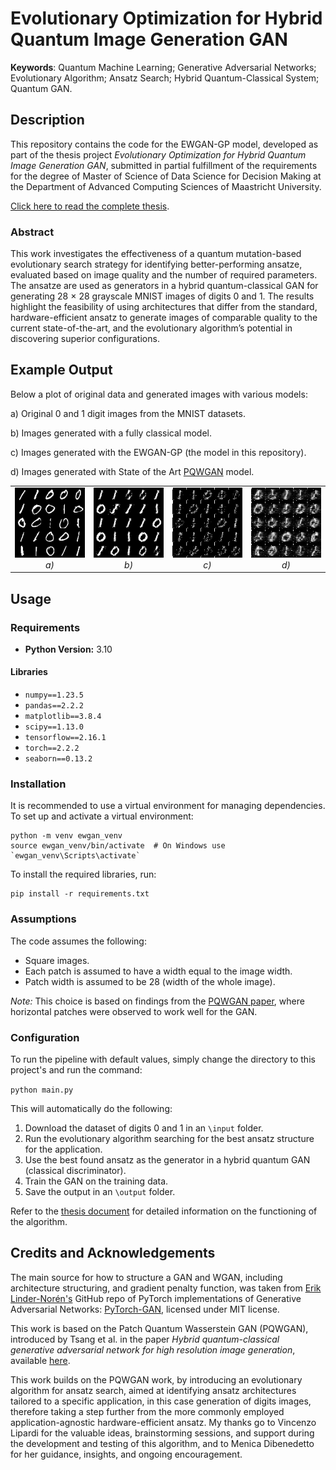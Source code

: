 # Evolutionary Optimization for Hybrid Quantum Image Generation GAN

**Keywords**: Quantum Machine Learning; Generative Adversarial Networks; Evolutionary Algorithm; Ansatz Search; 
Hybrid Quantum-Classical System; Quantum GAN.

## Description
This repository contains the code for the EWGAN-GP model, developed as part of the thesis project _Evolutionary Optimization for Hybrid Quantum Image Generation
GAN_, submitted in partial fulfillment of the requirements for the degree of Master of Science of Data Science for
Decision Making at the Department of Advanced Computing Sciences of Maastricht University.

<a href="https://biancamass.github.io/MasterThesis/massaccibianca_master_thesis.pdf" target="_blank"> Click here to read the complete thesis</a>.


### Abstract
This work investigates the effectiveness of a quantum mutation-based evolutionary search  strategy for identifying
better-performing ansatze, evaluated based on image quality and the number of required parameters.
The ansatze are used as generators in a hybrid quantum-classical GAN for generating 28 × 28 grayscale MNIST images of 
digits 0 and 1. The results highlight the feasibility of using architectures that differ from the standard, 
hardware-efficient ansatz to generate images of comparable quality to the current state-of-the-art, and the 
evolutionary algorithm’s potential in discovering superior configurations.

## Example Output

Below a plot of original data and generated images with various models:

a) Original 0 and 1 digit images from the MNIST datasets.

b) Images generated with a fully classical model.

c) Images generated with the EWGAN-GP (the model in this repository).

d) Images generated with State of the Art [PQWGAN](https://www.researchgate.net/publication/366528143_Hybrid_Quantum-Classical_Generative_Adversarial_Network_for_High_Resolution_Image_Generation) model.


<table>
  <tr>
    <td style="text-align:center;">
      <img src="images/REAL_FID.png" width="200"><br>
      <em>a)</em>
    </td>
    <td style="text-align:center;">
      <img src="images/Classic_FID.png" width="200"><br>
      <em>b)</em>
    </td>
    <td style="text-align:center;">
      <img src="images/F_04_L3_FID.png" width="200"><br>
      <em>c)</em>
    </td>
    <td style="text-align:center;">
      <img src="images/PQWGAN_FID.png" width="200"><br>
      <em>d)</em>
    </td>
  </tr>
</table>


## Usage

### Requirements

- **Python Version:** 3.10

#### Libraries
- `numpy==1.23.5`
- `pandas==2.2.2`
- `matplotlib==3.8.4`
- `scipy==1.13.0`
- `tensorflow==2.16.1`
- `torch==2.2.2`
- `seaborn==0.13.2`

### Installation

It is recommended to use a virtual environment for managing dependencies. To set up and activate a virtual environment:
```
python -m venv ewgan_venv
source ewgan_venv/bin/activate  # On Windows use `ewgan_venv\Scripts\activate`
```

To install the required libraries, run:
```
pip install -r requirements.txt
```

### Assumptions

The code assumes the following:
- Square images.
- Each patch is assumed to have a width equal to the image width.
- Patch width is assumed to be 28 (width of the whole image).

*Note:* This choice is based on findings from the [PQWGAN paper](https://www.researchgate.net/publication/366528143_Hybrid_Quantum-Classical_Generative_Adversarial_Network_for_High_Resolution_Image_Generation), where horizontal patches were observed to work well for the GAN.


### Configuration

To run the pipeline with default values, simply change the directory to this project's and run the command:

```python main.py```

This will automatically do the following:
1. Download the dataset of digits 0 and 1 in an `\input` folder.
2. Run the evolutionary algorithm searching for the best ansatz structure for the application.
3. Use the best found ansatz as the generator in a hybrid quantum GAN (classical discriminator).
4. Train the GAN on the training data.
5. Save the output in an `\output` folder.

Refer to the [thesis document](https://biancamass.github.io/MasterThesis/massaccibianca_master_thesis.pdf) 
for detailed information on the functioning of the algorithm.


## Credits and Acknowledgements

The main source for how to structure a GAN and WGAN, including architecture structuring, and 
gradient penalty function, was taken from [Erik Linder-Norén's](https://github.com/eriklindernoren) GitHub repo of
PyTorch implementations of Generative Adversarial Networks: [PyTorch-GAN](https://github.com/eriklindernoren/PyTorch-GAN), licensed under MIT license. 

This work is based on the Patch Quantum Wasserstein GAN (PQWGAN), introduced by Tsang et al. in the paper _Hybrid quantum-classical generative
adversarial network for high resolution image generation_, available [here](https://www.researchgate.net/publication/366528143_Hybrid_Quantum-Classical_Generative_Adversarial_Network_for_High_Resolution_Image_Generation). 

This work builds on the PQWGAN work, by introducing an evolutionary algorithm for ansatz search, aimed at identifying
ansatz architectures tailored to a specific application, in this case generation of digits images, therefore taking a 
step further from the more commonly employed application-agnostic hardware-efficient ansatz.
My thanks go to Vincenzo Lipardi for the valuable ideas, brainstorming sessions, and support during the development and testing of this algorithm,
and to Menica Dibenedetto for her guidance, insights, and ongoing encouragement.
